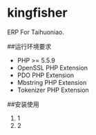 # kingfisher

ERP For Taihuoniao.

##运行环境要求

* PHP >= 5.5.9
* OpenSSL PHP Extension
* PDO PHP Extension
* Mbstring PHP Extension
* Tokenizer PHP Extension

##安装使用

1. 1
2. 2
